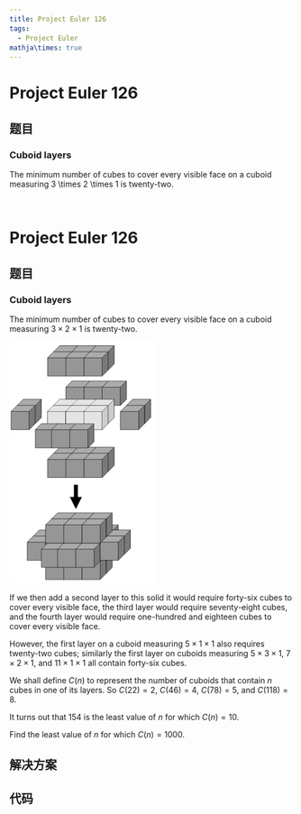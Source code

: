 ```yaml
---
title: Project Euler 126
tags:
  - Project Euler
mathja\times: true
---
```

<escape><!-- more --></escape>
    
# Project Euler 126
## 题目
### Cuboid layers


The minimum number of cubes to cover every visible face on a cuboid measuring 3 \times 2 \times 1 is twenty-two.
<div class="center">
<img src="project/images/p126.png" class="dark_img" alt="" /><br />

# Project Euler 126
## 题目
### Cuboid layers
The minimum number of cubes to cover every visible face on a cuboid measuring $3\times2\times1$ is twenty-two.

![](../images/p126.png)

If we then add a second layer to this solid it would require forty-six cubes to cover every visible face, the third layer would require seventy-eight cubes, and the fourth layer would require one-hundred and eighteen cubes to cover every visible face.

However, the first layer on a cuboid measuring $5\times1\times1$ also requires twenty-two cubes; similarly the first layer on cuboids measuring $5\times3\times1$, $7\times2\times1$, and $11\times1\times1$ all contain forty-six cubes.

We shall define $C(n)$ to represent the number of cuboids that contain $n$ cubes in one of its layers. So $C(22) = 2$, $C(46) = 4$, $C(78) = 5$, and $C(118) = 8$.

It turns out that $154$ is the least value of $n$ for which $C(n) = 10$.

Find the least value of $n$ for which $C(n) = 1000$.


## 解决方案


## 代码


